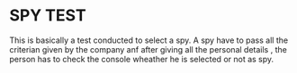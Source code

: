 # SPY TEST
This is basically a test conducted to select a spy. A spy have to pass all the criterian given by the company anf after giving all the personal details , the person has to check the console wheather he is selected or not as spy. 

